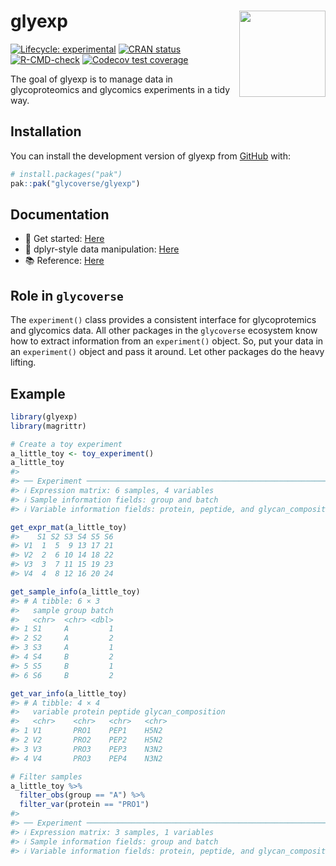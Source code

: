 
<!-- README.md is generated from README.Rmd. Please edit that file -->

# glyexp <a href="https://glycoverse.github.io/glyexp/"><img src="man/figures/logo.png" align="right" height="138" /></a>

<!-- badges: start -->

[![Lifecycle:
experimental](https://img.shields.io/badge/lifecycle-experimental-orange.svg)](https://lifecycle.r-lib.org/articles/stages.html#experimental)
[![CRAN
status](https://www.r-pkg.org/badges/version/glyexp)](https://CRAN.R-project.org/package=glyexp)
[![R-CMD-check](https://github.com/glycoverse/glyexp/actions/workflows/R-CMD-check.yaml/badge.svg)](https://github.com/glycoverse/glyexp/actions/workflows/R-CMD-check.yaml)
[![Codecov test
coverage](https://codecov.io/gh/glycoverse/glyexp/graph/badge.svg)](https://app.codecov.io/gh/glycoverse/glyexp)
<!-- badges: end -->

The goal of glyexp is to manage data in glycoproteomics and glycomics
experiments in a tidy way.

## Installation

You can install the development version of glyexp from
[GitHub](https://github.com/) with:

``` r
# install.packages("pak")
pak::pak("glycoverse/glyexp")
```

## Documentation

-   🚀 Get started:
    [Here](https://glycoverse.github.io/glyexp/articles/glyexp.html)
-   🔧 dplyr-style data manipulation:
    [Here](https://glycoverse.github.io/glyexp/articles/dplyr-style-functions.html)
-   📚 Reference:
    [Here](https://glycoverse.github.io/glyexp/reference/index.html)

## Role in `glycoverse`

The `experiment()` class provides a consistent interface for
glycoprotemics and glycomics data. All other packages in the
`glycoverse` ecosystem know how to extract information from an
`experiment()` object. So, put your data in an `experiment()` object and
pass it around. Let other packages do the heavy lifting.

## Example

``` r
library(glyexp)
library(magrittr)

# Create a toy experiment
a_little_toy <- toy_experiment()
a_little_toy
#> 
#> ── Experiment ──────────────────────────────────────────────────────────────────
#> ℹ Expression matrix: 6 samples, 4 variables
#> ℹ Sample information fields: group and batch
#> ℹ Variable information fields: protein, peptide, and glycan_composition
```

``` r
get_expr_mat(a_little_toy)
#>    S1 S2 S3 S4 S5 S6
#> V1  1  5  9 13 17 21
#> V2  2  6 10 14 18 22
#> V3  3  7 11 15 19 23
#> V4  4  8 12 16 20 24
```

``` r
get_sample_info(a_little_toy)
#> # A tibble: 6 × 3
#>   sample group batch
#>   <chr>  <chr> <dbl>
#> 1 S1     A         1
#> 2 S2     A         2
#> 3 S3     A         1
#> 4 S4     B         2
#> 5 S5     B         1
#> 6 S6     B         2
```

``` r
get_var_info(a_little_toy)
#> # A tibble: 4 × 4
#>   variable protein peptide glycan_composition
#>   <chr>    <chr>   <chr>   <chr>             
#> 1 V1       PRO1    PEP1    H5N2              
#> 2 V2       PRO2    PEP2    H5N2              
#> 3 V3       PRO3    PEP3    N3N2              
#> 4 V4       PRO3    PEP4    N3N2
```

``` r
# Filter samples
a_little_toy %>% 
  filter_obs(group == "A") %>%
  filter_var(protein == "PRO1")
#> 
#> ── Experiment ──────────────────────────────────────────────────────────────────
#> ℹ Expression matrix: 3 samples, 1 variables
#> ℹ Sample information fields: group and batch
#> ℹ Variable information fields: protein, peptide, and glycan_composition
```
